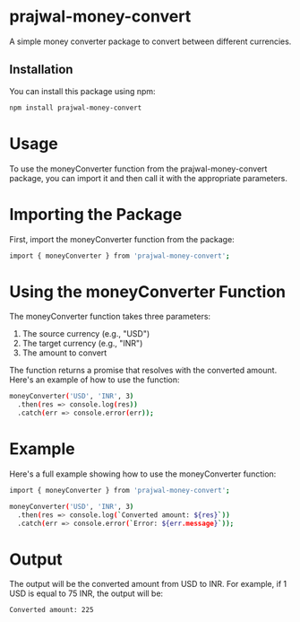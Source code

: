 # prajwal-money-convert

A simple money converter package to convert between different currencies.

## Installation

You can install this package using npm:

```bash
npm install prajwal-money-convert
```

# Usage

To use the moneyConverter function from the prajwal-money-convert package, you can import it and then call it with the appropriate parameters.

# Importing the Package

First, import the moneyConverter function from the package:

```bash
import { moneyConverter } from 'prajwal-money-convert';
```

# Using the moneyConverter Function

The moneyConverter function takes three parameters:

1. The source currency (e.g., "USD")
2. The target currency (e.g., "INR")
3. The amount to convert

The function returns a promise that resolves with the converted amount. Here's an example of how to use the function:

```bash
moneyConverter('USD', 'INR', 3)
  .then(res => console.log(res))
  .catch(err => console.error(err));
```

# Example

Here's a full example showing how to use the moneyConverter function:

```bash
import { moneyConverter } from 'prajwal-money-convert';

moneyConverter('USD', 'INR', 3)
  .then(res => console.log(`Converted amount: ${res}`))
  .catch(err => console.error(`Error: ${err.message}`));
```

# Output

The output will be the converted amount from USD to INR. For example, if 1 USD is equal to 75 INR, the output will be:


```bash
Converted amount: 225
```


